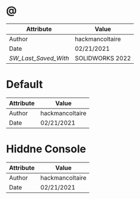 # @
| Attribute | Value |
| ---  | ---     |
| Author | hackmancoltaire |
| Date | 02/21/2021 |
| _SW_Last_Saved_With_ | SOLIDWORKS 2022 |
# Default
| Attribute | Value |
| ---  | ---     |
| Author | hackmancoltaire |
| Date | 02/21/2021 |
# Hiddne Console
| Attribute | Value |
| ---  | ---     |
| Author | hackmancoltaire |
| Date | 02/21/2021 |
